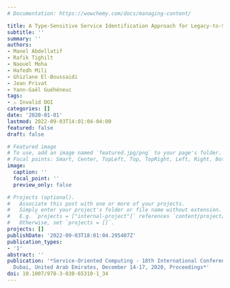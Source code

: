 ```yaml
---
# Documentation: https://wowchemy.com/docs/managing-content/

title: A Type-Sensitive Service Identification Approach for Legacy-to-SOA Migration
subtitle: ''
summary: ''
authors:
- Manel Abdellatif
- Rafik Tighilt
- Naouel Moha
- Hafedh Mili
- Ghizlane El-Boussaidi
- Jean Privat
- Yann-Gaël Guéhéneuc
tags:
- ⚠️ Invalid DOI
categories: []
date: '2020-01-01'
lastmod: 2022-09-03T14:01:04-04:00
featured: false
draft: false

# Featured image
# To use, add an image named `featured.jpg/png` to your page's folder.
# Focal points: Smart, Center, TopLeft, Top, TopRight, Left, Right, BottomLeft, Bottom, BottomRight.
image:
  caption: ''
  focal_point: ''
  preview_only: false

# Projects (optional).
#   Associate this post with one or more of your projects.
#   Simply enter your project's folder or file name without extension.
#   E.g. `projects = ["internal-project"]` references `content/project/deep-learning/index.md`.
#   Otherwise, set `projects = []`.
projects: []
publishDate: '2022-09-03T18:01:04.295407Z'
publication_types:
- '1'
abstract: ''
publication: '*Service-Oriented Computing - 18th International Conference, ICSOC 2020,
  Dubai, United Arab Emirates, December 14-17, 2020, Proceedings*'
doi: 10.1007/978-3-030-65310-1_34
---
```

